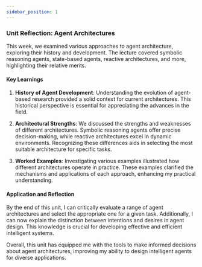 ```yaml
---
sidebar_position: 1
---
```


### Unit Reflection: Agent Architectures

This week, we examined various approaches to agent architecture, exploring their history and development. The lecture covered symbolic reasoning agents, state-based agents, reactive architectures, and more, highlighting their relative merits.

#### Key Learnings

1. **History of Agent Development**: Understanding the evolution of agent-based research provided a solid context for current architectures. This historical perspective is essential for appreciating the advances in the field.

2. **Architectural Strengths**: We discussed the strengths and weaknesses of different architectures. Symbolic reasoning agents offer precise decision-making, while reactive architectures excel in dynamic environments. Recognizing these differences aids in selecting the most suitable architecture for specific tasks.

3. **Worked Examples**: Investigating various examples illustrated how different architectures operate in practice. These examples clarified the mechanisms and applications of each approach, enhancing my practical understanding.

#### Application and Reflection

By the end of this unit, I can critically evaluate a range of agent architectures and select the appropriate one for a given task. Additionally, I can now explain the distinction between intentions and desires in agent design. This knowledge is crucial for developing effective and efficient intelligent systems.

Overall, this unit has equipped me with the tools to make informed decisions about agent architectures, improving my ability to design intelligent agents for diverse applications.

